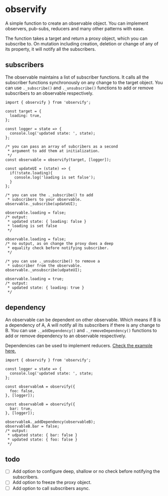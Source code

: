 # observify

A simple function to create an observable object. You can implement observers, pub-subs, reducers and many other patterns with ease.

The function takes a target and return a proxy object, which you can subscribe to. On mutation including creation, deletion or change of any of its property, it will notify all the subscribers.

## subscribers
The observable maintains a list of subscriber functions. It calls all the subscriber functions synchronously on any change to the target object. You can use `._subscribe()` and `._unsubscribe()` functions to add or remove subscribers to an observable respectively.

```
import { observify } from 'observify';

const target = {  
  loading: true,
};

const logger = state => {
  console.log('updated state: ', state);
};

/* you can pass an array of subcribers as a second 
 * argument to add them at initialization.
 */
const observable = observify(target, [logger]);

const updateUI = (state) => {
  if(!state.loading){
    console.log('loading is set false');
  }
};

/* you can use the ._subscribe() to add
 * subscribers to your observable.
observable._subscribe(updateUI);

observable.loading = false;
/* output:
 * updated state: { loading: false }
 * loading is set false
 */
 
observable.loading = false; 
/* no output, as on change the proxy does a deep 
 * equality check before notifying subscriber.
 */
 
/* you can use ._unsubscribe() to remove a
 * subscriber from the observable.
observable._unsubscribe(udpateUI);

observable.loading = true;
/* output:
 * updated state: { loading: true }
 */
```

## dependency
An observable can be dependent on other observable. Which means if B is a dependency of A, A will notify all its subscribers if there is any change to B. You can use `._addDependency()` and `._removeDependency()` functions to add or remove dependency to an observable respectively.

Dependencies can be used to implement reducers. [Check the example here.](https://github.com/hereisnaman/observify/blob/master/examples/dependency.js)

```
import { observify } from 'observify';

const logger = state => {
  console.log('updated state: ', state;
};

const observableA = observify({
  foo: false,
}, [logger]);

const observableB = observify({
  bar: true,
}, [logger]);

observableA._addDependency(observableB);
observableB.bar = false;
/* output:
 * udpated state: { bar: false }
 * updated state: { foo: false }
 */
```

## todo

- [ ] Add option to configure deep, shallow or no check before notifying the subscribers.
- [ ] Add option to freeze the proxy object.
- [ ] Add option to call subscribers async.

